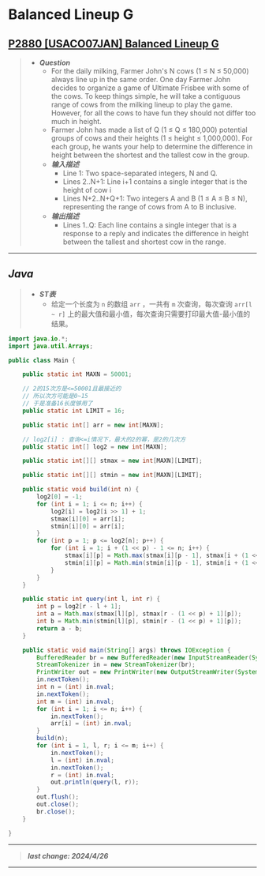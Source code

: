 # Balanced Lineup G

## [P2880 [USACO07JAN] Balanced Lineup G](https://www.luogu.com.cn/problem/P2880)

> - ***Question***
>   - For the daily milking, Farmer John's N cows (1 ≤ N ≤ 50,000) always line up in the same order. One day Farmer John decides to organize a game of Ultimate Frisbee with some of the cows. To keep things simple, he will take a contiguous range of cows from the milking lineup to play the game. However, for all the cows to have fun they should not differ too much in height.
>   - Farmer John has made a list of Q (1 ≤ Q ≤ 180,000) potential groups of cows and their heights (1 ≤ height ≤ 1,000,000). For each group, he wants your help to determine the difference in height between the shortest and the tallest cow in the group.
>   - ***输入描述***
>     - Line 1: Two space-separated integers, N and Q.
>     - Lines 2..N+1: Line i+1 contains a single integer that is the height of cow i
>     - Lines N+2..N+Q+1: Two integers A and B (1 ≤ A ≤ B ≤ N), representing the range of cows from A to B inclusive.
>   - ***输出描述***
>     - Lines 1..Q: Each line contains a single integer that is a response to a reply and indicates the difference in height between the tallest and shortest cow in the range.

---

## *Java*

> - ***ST表***
>   - 给定一个长度为 `n` 的数组 `arr` ，一共有 `m` 次查询，每次查询 `arr[l ~ r]` 上的最大值和最小值，每次查询只需要打印最大值-最小值的结果。

```java
import java.io.*;
import java.util.Arrays;

public class Main {

    public static int MAXN = 50001;

    // 2的15次方是<=50001且最接近的
    // 所以次方可能是0~15
    // 于是准备16长度够用了
    public static int LIMIT = 16;

    public static int[] arr = new int[MAXN];

    // log2[i] : 查询<=i情况下，最大的2的幂，是2的几次方
    public static int[] log2 = new int[MAXN];

    public static int[][] stmax = new int[MAXN][LIMIT];

    public static int[][] stmin = new int[MAXN][LIMIT];

    public static void build(int n) {
        log2[0] = -1;
        for (int i = 1; i <= n; i++) {
            log2[i] = log2[i >> 1] + 1;
            stmax[i][0] = arr[i];
            stmin[i][0] = arr[i];
        }
        for (int p = 1; p <= log2[n]; p++) {
            for (int i = 1; i + (1 << p) - 1 <= n; i++) {
                stmax[i][p] = Math.max(stmax[i][p - 1], stmax[i + (1 << (p - 1))][p - 1]);
                stmin[i][p] = Math.min(stmin[i][p - 1], stmin[i + (1 << (p - 1))][p - 1]);
            }
        }
    }

    public static int query(int l, int r) {
        int p = log2[r - l + 1];
        int a = Math.max(stmax[l][p], stmax[r - (1 << p) + 1][p]);
        int b = Math.min(stmin[l][p], stmin[r - (1 << p) + 1][p]);
        return a - b;
    }

    public static void main(String[] args) throws IOException {
        BufferedReader br = new BufferedReader(new InputStreamReader(System.in));
        StreamTokenizer in = new StreamTokenizer(br);
        PrintWriter out = new PrintWriter(new OutputStreamWriter(System.out));
        in.nextToken();
        int n = (int) in.nval;
        in.nextToken();
        int m = (int) in.nval;
        for (int i = 1; i <= n; i++) {
            in.nextToken();
            arr[i] = (int) in.nval;
        }
        build(n);
        for (int i = 1, l, r; i <= m; i++) {
            in.nextToken();
            l = (int) in.nval;
            in.nextToken();
            r = (int) in.nval;
            out.println(query(l, r));
        }
        out.flush();
        out.close();
        br.close();
    }

}
```

---

> ***last change: 2024/4/26***

---
